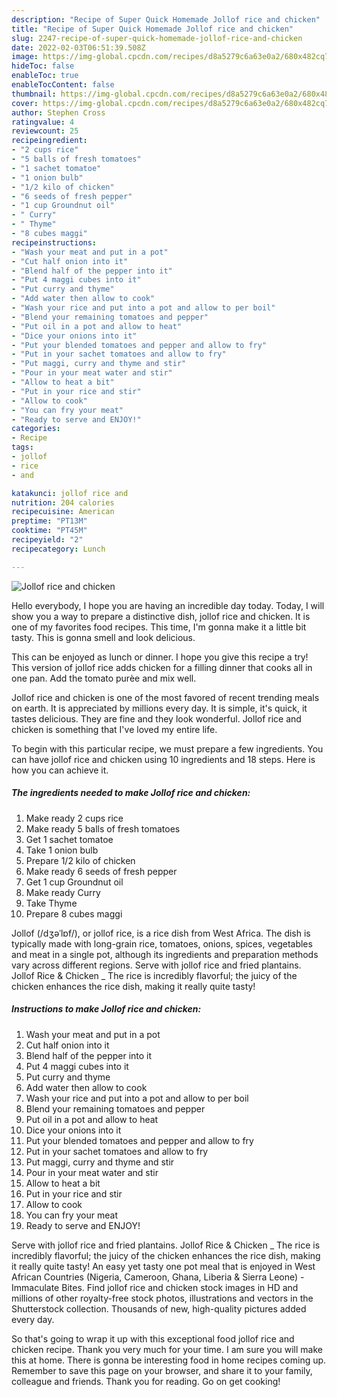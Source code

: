 ```yaml
---
description: "Recipe of Super Quick Homemade Jollof rice and chicken"
title: "Recipe of Super Quick Homemade Jollof rice and chicken"
slug: 2247-recipe-of-super-quick-homemade-jollof-rice-and-chicken
date: 2022-02-03T06:51:39.508Z
image: https://img-global.cpcdn.com/recipes/d8a5279c6a63e0a2/680x482cq70/jollof-rice-and-chicken-recipe-main-photo.jpg
hideToc: false
enableToc: true
enableTocContent: false
thumbnail: https://img-global.cpcdn.com/recipes/d8a5279c6a63e0a2/680x482cq70/jollof-rice-and-chicken-recipe-main-photo.jpg
cover: https://img-global.cpcdn.com/recipes/d8a5279c6a63e0a2/680x482cq70/jollof-rice-and-chicken-recipe-main-photo.jpg
author: Stephen Cross
ratingvalue: 4
reviewcount: 25
recipeingredient:
- "2 cups rice"
- "5 balls of fresh tomatoes"
- "1 sachet tomatoe"
- "1 onion bulb"
- "1/2 kilo of chicken"
- "6 seeds of fresh pepper"
- "1 cup Groundnut oil"
- " Curry"
- " Thyme"
- "8 cubes maggi"
recipeinstructions:
- "Wash your meat and put in a pot"
- "Cut half onion into it"
- "Blend half of the pepper into it"
- "Put 4 maggi cubes into it"
- "Put curry and thyme"
- "Add water then allow to cook"
- "Wash your rice and put into a pot and allow to per boil"
- "Blend your remaining tomatoes and pepper"
- "Put oil in a pot and allow to heat"
- "Dice your onions into it"
- "Put your blended tomatoes and pepper and allow to fry"
- "Put in your sachet tomatoes and allow to fry"
- "Put maggi, curry and thyme and stir"
- "Pour in your meat water and stir"
- "Allow to heat a bit"
- "Put in your rice and stir"
- "Allow to cook"
- "You can fry your meat"
- "Ready to serve and ENJOY!"
categories:
- Recipe
tags:
- jollof
- rice
- and

katakunci: jollof rice and 
nutrition: 204 calories
recipecuisine: American
preptime: "PT13M"
cooktime: "PT45M"
recipeyield: "2"
recipecategory: Lunch

---
```



![Jollof rice and chicken](https://img-global.cpcdn.com/recipes/d8a5279c6a63e0a2/680x482cq70/jollof-rice-and-chicken-recipe-main-photo.jpg)

Hello everybody, I hope you are having an incredible day today. Today, I will show you a way to prepare a distinctive dish, jollof rice and chicken. It is one of my favorites food recipes. This time, I'm gonna make it a little bit tasty. This is gonna smell and look delicious.

This can be enjoyed as lunch or dinner. I hope you give this recipe a try! This version of jollof rice adds chicken for a filling dinner that cooks all in one pan. Add the tomato purèe and mix well.

Jollof rice and chicken is one of the most favored of recent trending meals on earth. It is appreciated by millions every day. It is simple, it's quick, it tastes delicious. They are fine and they look wonderful. Jollof rice and chicken is something that I've loved my entire life.


To begin with this particular recipe, we must prepare a few ingredients. You can have jollof rice and chicken using 10 ingredients and 18 steps. Here is how you can achieve it.

<!--inarticleads1-->

##### The ingredients needed to make Jollof rice and chicken:

1. Make ready 2 cups rice
1. Make ready 5 balls of fresh tomatoes
1. Get 1 sachet tomatoe
1. Take 1 onion bulb
1. Prepare 1/2 kilo of chicken
1. Make ready 6 seeds of fresh pepper
1. Get 1 cup Groundnut oil
1. Make ready  Curry
1. Take  Thyme
1. Prepare 8 cubes maggi


Jollof (/dʒəˈlɒf/), or jollof rice, is a rice dish from West Africa. The dish is typically made with long-grain rice, tomatoes, onions, spices, vegetables and meat in a single pot, although its ingredients and preparation methods vary across different regions. Serve with jollof rice and fried plantains. Jollof Rice & Chicken _ The rice is incredibly flavorful; the juicy of the chicken enhances the rice dish, making it really quite tasty! 

<!--inarticleads2-->

##### Instructions to make Jollof rice and chicken:

1. Wash your meat and put in a pot
1. Cut half onion into it
1. Blend half of the pepper into it
1. Put 4 maggi cubes into it
1. Put curry and thyme
1. Add water then allow to cook
1. Wash your rice and put into a pot and allow to per boil
1. Blend your remaining tomatoes and pepper
1. Put oil in a pot and allow to heat
1. Dice your onions into it
1. Put your blended tomatoes and pepper and allow to fry
1. Put in your sachet tomatoes and allow to fry
1. Put maggi, curry and thyme and stir
1. Pour in your meat water and stir
1. Allow to heat a bit
1. Put in your rice and stir
1. Allow to cook
1. You can fry your meat
1. Ready to serve and ENJOY!

Serve with jollof rice and fried plantains. Jollof Rice & Chicken _ The rice is incredibly flavorful; the juicy of the chicken enhances the rice dish, making it really quite tasty! An easy yet tasty one pot meal that is enjoyed in West African Countries (Nigeria, Cameroon, Ghana, Liberia & Sierra Leone) - Immaculate Bites. Find jollof rice and chicken stock images in HD and millions of other royalty-free stock photos, illustrations and vectors in the Shutterstock collection. Thousands of new, high-quality pictures added every day. 

So that's going to wrap it up with this exceptional food jollof rice and chicken recipe. Thank you very much for your time. I am sure you will make this at home. There is gonna be interesting food in home recipes coming up. Remember to save this page on your browser, and share it to your family, colleague and friends. Thank you for reading. Go on get cooking!
